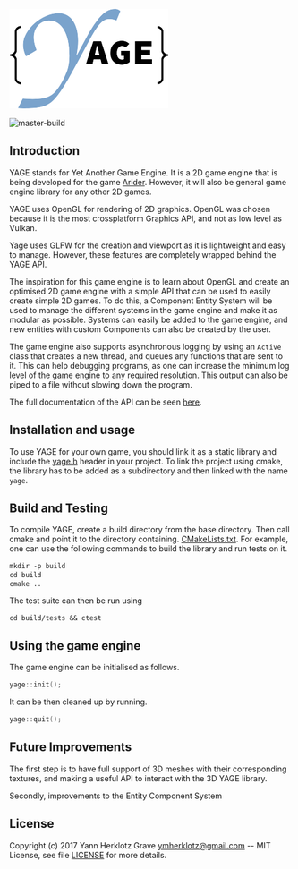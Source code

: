 ![yage-logo](/docs/yage.png "YAGE")

![master-build](https://travis-ci.org/ymherklotz/YAGE.svg?branch=master "Build Status")

## Introduction

YAGE stands for Yet Another Game Engine. It is a 2D game engine that is being
developed for the game [Arider](https://github.com/ymherklotz/Arider). However,
it will also be general game engine library for any other 2D games.

YAGE uses OpenGL for rendering of 2D graphics. OpenGL was chosen because it is
the most crossplatform Graphics API, and not as low level as Vulkan.

Yage uses GLFW for the creation and viewport as it is lightweight and easy to
manage. However, these features are completely wrapped behind the YAGE API.

The inspiration for this game engine is to learn about OpenGL and create an
optimised 2D game engine with a simple API that can be used to easily create
simple 2D games. To do this, a Component Entity System will be used to manage
the different systems in the game engine and make it as modular as possible.
Systems can easily be added to the game engine, and new entities with custom
Components can also be created by the user.

The game engine also supports asynchronous logging by using an `Active` class
that creates a new thread, and queues any functions that are sent to it. This
can help debugging programs, as one can increase the minimum log level of the
game engine to any required resolution. This output can also be piped to a
file without slowing down the program.

The full documentation of the API can be seen 
[here](https://www.yannherklotz.com/YAGE).

## Installation and usage

To use YAGE for your own game, you should link it as a static library and
include the [yage.h](/include/YAGE/yage.h) header in your project. To link the
project using cmake, the library has to be added as a subdirectory and then
linked with the name `yage`.

## Build and Testing

To compile YAGE, create a build directory from the base directory. Then call
cmake and point it to the directory containing.
[CMakeLists.txt](/CMakeLists.txt).
For example, one can use the following commands to build the library and run
tests on it.

``` shell
mkdir -p build
cd build
cmake ..
```

The test suite can then be run using

``` shell
cd build/tests && ctest
```

## Using the game engine

The game engine can be initialised as follows.

``` c++
yage::init();
```

It can be then cleaned up by running.

``` objective-c++
yage::quit();
```

## Future Improvements

The first step is to have full support of 3D meshes with their corresponding
textures, and making a useful API to interact with the 3D YAGE library.

Secondly, improvements to the Entity Component System 

## License

Copyright (c) 2017 Yann Herklotz Grave <ymherklotz@gmail.com> -- MIT License,
see file [LICENSE](/LICENSE) for more details.
